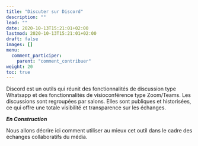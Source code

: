 ```yaml
---
title: "Discuter sur Discord"
description: ""
lead: ""
date: 2020-10-13T15:21:01+02:00
lastmod: 2020-10-13T15:21:01+02:00
draft: false
images: []
menu:
  comment_participer:
    parent: "comment_contribuer"
weight: 20
toc: true
---
```


Discord est un outils qui réunit des fonctionnalités de discussion type Whatsapp et des fonctionnalités de visioconférence type Zoom/Teams.
Les discussions sont regroupées par salons. Elles sont publiques et historisées, ce qui offre une totale visibilité et transparence sur les échanges.

***En Construction***

Nous allons décrire ici comment utiliser au mieux cet outil dans le cadre des échanges collaboratifs du média.
